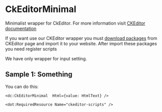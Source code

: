 # CkEditorMinimal

Minimalist wrapper for CkEditor. For more information visit [CKEditor documentation](https://docs.ckeditor.com/)

If you want use our CKEditor wrapper you must [download packages](https://ckeditor.com/download) from CKEditor page and import it to your website. After import these packages you need register scripts
<script>
config.Resources.Register("ckeditor", new ScriptResource(new UrlResourceLocation("~/Content/Lib/ckeditor/ckeditor.js"))
            {
                Dependencies = new[] { "jquery" }
            });
config.Resources.Register("ckeditor-scripts", new ScriptResource(new UrlResourceLocation("~/Content/Lib/ckeditor/config.js"))
            {
                Dependencies = new[] { "ckeditor"}

            });
</script>

We have only wrapper for input setting. 

## Sample 1: Something

You can do this:

```DOTHTML
<dc:CkEditorMinimal  Html={value: HtmlText} />

<dot:RequiredResource Name="ckeditor-scripts" />
```

